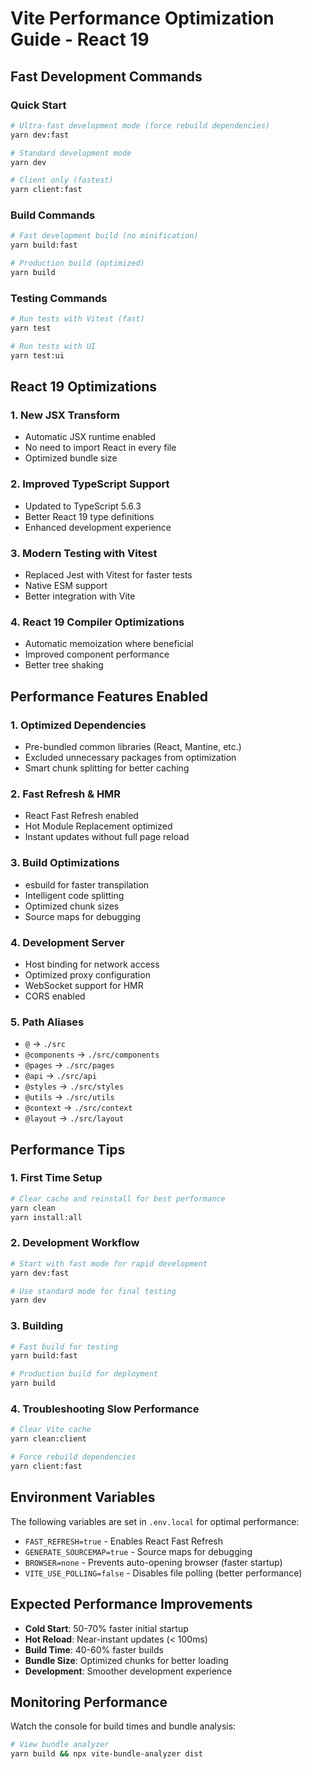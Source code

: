 # Vite Performance Optimization Guide - React 19

## Fast Development Commands

### Quick Start

```bash
# Ultra-fast development mode (force rebuild dependencies)
yarn dev:fast

# Standard development mode
yarn dev

# Client only (fastest)
yarn client:fast
```

### Build Commands

```bash
# Fast development build (no minification)
yarn build:fast

# Production build (optimized)
yarn build
```

### Testing Commands

```bash
# Run tests with Vitest (fast)
yarn test

# Run tests with UI
yarn test:ui
```

## React 19 Optimizations

### 1. **New JSX Transform**

- Automatic JSX runtime enabled
- No need to import React in every file
- Optimized bundle size

### 2. **Improved TypeScript Support**

- Updated to TypeScript 5.6.3
- Better React 19 type definitions
- Enhanced development experience

### 3. **Modern Testing with Vitest**

- Replaced Jest with Vitest for faster tests
- Native ESM support
- Better integration with Vite

### 4. **React 19 Compiler Optimizations**

- Automatic memoization where beneficial
- Improved component performance
- Better tree shaking

## Performance Features Enabled

### 1. **Optimized Dependencies**

- Pre-bundled common libraries (React, Mantine, etc.)
- Excluded unnecessary packages from optimization
- Smart chunk splitting for better caching

### 2. **Fast Refresh & HMR**

- React Fast Refresh enabled
- Hot Module Replacement optimized
- Instant updates without full page reload

### 3. **Build Optimizations**

- esbuild for faster transpilation
- Intelligent code splitting
- Optimized chunk sizes
- Source maps for debugging

### 4. **Development Server**

- Host binding for network access
- Optimized proxy configuration
- WebSocket support for HMR
- CORS enabled

### 5. **Path Aliases**

- `@` → `./src`
- `@components` → `./src/components`
- `@pages` → `./src/pages`
- `@api` → `./src/api`
- `@styles` → `./src/styles`
- `@utils` → `./src/utils`
- `@context` → `./src/context`
- `@layout` → `./src/layout`

## Performance Tips

### 1. **First Time Setup**

```bash
# Clear cache and reinstall for best performance
yarn clean
yarn install:all
```

### 2. **Development Workflow**

```bash
# Start with fast mode for rapid development
yarn dev:fast

# Use standard mode for final testing
yarn dev
```

### 3. **Building**

```bash
# Fast build for testing
yarn build:fast

# Production build for deployment
yarn build
```

### 4. **Troubleshooting Slow Performance**

```bash
# Clear Vite cache
yarn clean:client

# Force rebuild dependencies
yarn client:fast
```

## Environment Variables

The following variables are set in `.env.local` for optimal performance:

- `FAST_REFRESH=true` - Enables React Fast Refresh
- `GENERATE_SOURCEMAP=true` - Source maps for debugging
- `BROWSER=none` - Prevents auto-opening browser (faster startup)
- `VITE_USE_POLLING=false` - Disables file polling (better performance)

## Expected Performance Improvements

- **Cold Start**: 50-70% faster initial startup
- **Hot Reload**: Near-instant updates (< 100ms)
- **Build Time**: 40-60% faster builds
- **Bundle Size**: Optimized chunks for better loading
- **Development**: Smoother development experience

## Monitoring Performance

Watch the console for build times and bundle analysis:

```bash
# View bundle analyzer
yarn build && npx vite-bundle-analyzer dist
```

